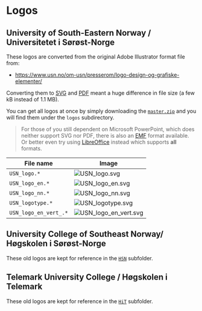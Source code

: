 # Logos

## University of South-Eastern Norway / Universitetet i Sørøst-Norge

These logos are converted from the original Adobe Illustrator format file from:

* https://www.usn.no/om-usn/presserom/logo-design-og-grafiske-elementer/

Converting them to [SVG](https://en.wikipedia.org/wiki/Scalable_Vector_Graphics)
and [PDF](https://en.wikipedia.org/wiki/Portable_Document_Format) meant a huge
difference in file size (a few kB instead of 1.1 MB).

You can get all logos at once by simply downloading the [`master.zip`](../../../archive/master.zip) and you will find them
under the `logos` subdirectory.

> For those of you still dependent on Microsoft PowerPoint, which does neither support SVG nor PDF, there is also an [EMF](https://en.wikipedia.org/wiki/Windows_Metafile#Variants) format available. Or better even try using [LibreOffice](https://www.libreoffice.org/) instead which supports **all** formats.

File name              | Image
-----------------------|---------------------------------------------------------------------------------------------
`USN_logo.*`           | ![USN_logo.svg](https://cdn.jsdelivr.net/gh/dietmarw/USN-LaTeX/logos/USN_logo.svg)
`USN_logo_en.*`        | ![USN_logo_en.svg](https://cdn.jsdelivr.net/gh/dietmarw/USN-LaTeX/logos/USN_logo_en.svg)
`USN_logo_nn.*`        | ![USN_logo_nn.svg](https://cdn.jsdelivr.net/gh/dietmarw/USN-LaTeX/logos/USN_logo_nn.svg)
`USN_logotype.*`       | ![USN_logotype.svg](https://cdn.jsdelivr.net/gh/dietmarw/USN-LaTeX/logos/USN_logotype.svg)
`USN_logo_en_vert_.*` | ![USN_logo_en_vert.svg](https://cdn.jsdelivr.net/gh/dietmarw/USN-LaTeX/logos/USN_logo_en_vert.svg)


## University College of Southeast Norway/ Høgskolen i Sørøst-Norge

These old logos are kept for reference in the [`HSN`](HSN) subfolder.

## Telemark University College / Høgskolen i Telemark

These old logos are kept for reference in the [`HiT`](HiT) subfolder.
